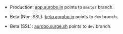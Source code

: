 * Production:
  [app.aurobo.in](https://app.aurobo.in) points to `master` branch.

* Beta (Non-SSL):
  [beta.aurobo.in](http://beta.aurobo.in) points to `dev` branch.

* Beta (SSL):
  [aurobo.surge.sh](https://aurobo.surge.sh) points to `dev` branch.

